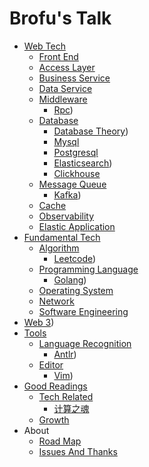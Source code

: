 # Brofu's Talk

- [Web Tech](01-web_tech/readme.md)
  - [Front End](01-web_tech/10-front_end/readme.md)
  - [Access Layer](01-web_tech/20-access_layer/readme.md)
  - [Business Service](01-web_tech/30-business_service/readme.md)
  - [Data Service](01-web_tech/40-data_service/readme.md)
  - [Middleware](01-web_tech/50-middleware/readme.md)
    * [Rpc](https://brofu.github.io/notes-rpc))
  - [Database](01-web_tech/60-database/readme.md)
    * [Database Theory](https://brofu.github.io/notes-database))
    * [Mysql](01-web_tech/60-database/02-mysql.md)
    * [Postgresql](01-web_tech/60-database/03-postgresql.md)
    * [Elasticsearch](https://brofu.github.io/notes-es))
    * [Clickhouse](01-web_tech/60-database/05-clickhouse.md)
  - [Message Queue](01-web_tech/61-message_queue/readme.md)
    * [Kafka](https://brofu.github.io/notes-kafka))
  - [Cache](01-web_tech/62-cache/readme.md)
  - [Observability](01-web_tech/70-observability/readme.md)
  - [Elastic Application](01-web_tech/80-elastic_application/readme.md)
- [Fundamental Tech](02-fundamental_tech/readme.md)
  - [Algorithm](02-fundamental_tech/01-algorithm/readme.md)
    - [Leetcode](https://brofu.github.io/notes-leetcode))
  - [Programming Language](02-fundamental_tech/02-programming_language/readme.md)
    * [Golang](https://brofu.github.io/notes-golang))
  - [Operating System](02-fundamental_tech/03-operating_system/readme.md)
  - [Network](02-fundamental_tech/04-network/readme.md)
  - [Software Engineering](02-fundamental_tech/05-software_engineering/readme.md)
- [Web 3](https://brofu.github.io/notes-web3))
- [Tools](031-tools/readme.md)
  - [Language Recognition](031-tools/01-language_recognition/readme.md)
    * [Antlr](https://brofu.github.io/notes-antlr))
  - [Editor](031-tools/02-editor/readme.md)
    * [Vim](https://brofu.github.io/notes-vim))
- [Good Readings](041-good_readings/readme.md)
  - [Tech Related](041-good_readings/02-tech_related/readme.md)
    * [计算之魂](041-good_readings/02-tech_related/01-计算之魂.md)
  * [Growth](041-good_readings/growth.md)
- About
  * [Road Map](091-about/01-road_map.md)
  * [Issues And Thanks](091-about/02-issues_and_thanks.md)
